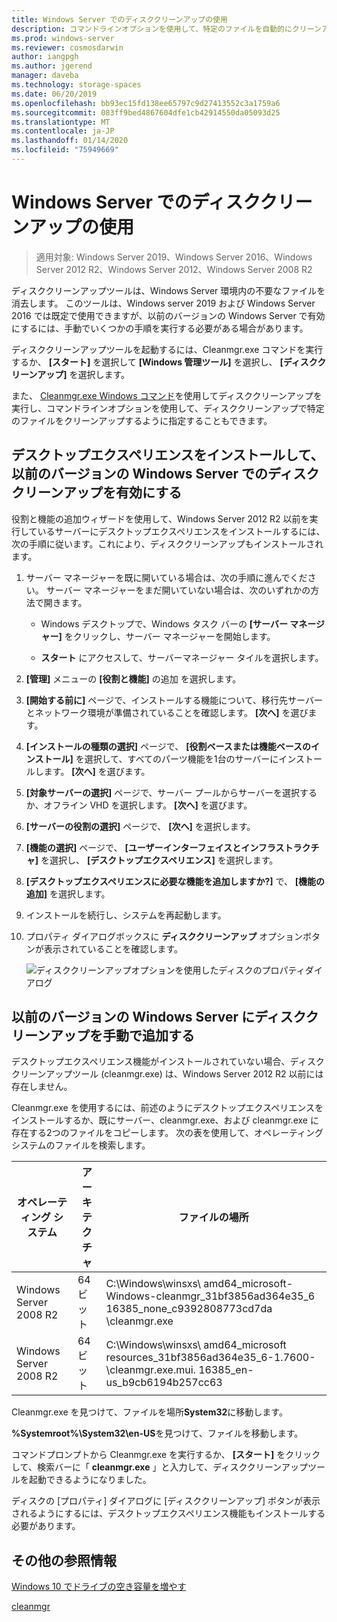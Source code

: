 ```yaml
---
title: Windows Server でのディスククリーンアップの使用
description: コマンドラインオプションを使用して、特定のファイルを自動的にクリーンアップするようにディスククリーンアップツール (Cleanmgr.exe) を構成する方法について説明します。
ms.prod: windows-server
ms.reviewer: cosmosdarwin
author: iangpgh
ms.author: jgerend
manager: daveba
ms.technology: storage-spaces
ms.date: 06/20/2019
ms.openlocfilehash: bb93ec15fd138ee65797c9d27413552c3a1759a6
ms.sourcegitcommit: 083ff9bed4867604dfe1cb42914550da05093d25
ms.translationtype: MT
ms.contentlocale: ja-JP
ms.lasthandoff: 01/14/2020
ms.locfileid: "75949669"
---
```

# <a name="using-disk-cleanup-on-windows-server"></a>Windows Server でのディスククリーンアップの使用

> 適用対象: Windows Server 2019、Windows Server 2016、Windows Server 2012 R2、Windows Server 2012、Windows Server 2008 R2

ディスククリーンアップツールは、Windows Server 環境内の不要なファイルを消去します。 このツールは、Windows server 2019 および Windows Server 2016 では既定で使用できますが、以前のバージョンの Windows Server で有効にするには、手動でいくつかの手順を実行する必要がある場合があります。

ディスククリーンアップツールを起動するには、Cleanmgr.exe コマンドを実行するか、 **[スタート]** を選択して **[Windows 管理ツール]** を選択し、 **[ディスククリーンアップ]** を選択します。

また、 [Cleanmgr.exe Windows コマンド](../../administration/windows-commands/cleanmgr.md)を使用してディスククリーンアップを実行し、コマンドラインオプションを使用して、ディスククリーンアップで特定のファイルをクリーンアップするように指定することもできます。

## <a name="enable-disk-cleanup-on-an-earlier-version-of-windows-server-by-installing-the-desktop-experience"></a>デスクトップエクスペリエンスをインストールして、以前のバージョンの Windows Server でのディスククリーンアップを有効にする

役割と機能の追加ウィザードを使用して、Windows Server 2012 R2 以前を実行しているサーバーにデスクトップエクスペリエンスをインストールするには、次の手順に従います。これにより、ディスククリーンアップもインストールされます。

1. サーバー マネージャーを既に開いている場合は、次の手順に進んでください。 サーバー マネージャーをまだ開いていない場合は、次のいずれかの方法で開きます。

   - Windows デスクトップで、Windows タスク バーの **[サーバー マネージャー]** をクリックし、サーバー マネージャーを開始します。

   - **スタート** にアクセスして、サーバーマネージャー タイルを選択します。

1. **[管理]** メニューの **[役割と機能]** の追加 を選択します。

1. **[開始する前に]** ページで、インストールする機能について、移行先サーバーとネットワーク環境が準備されていることを確認します。 **[次へ]** を選びます。

1. **[インストールの種類の選択]** ページで、 **[役割ベースまたは機能ベースのインストール]** を選択して、すべてのパーツ機能を1台のサーバーにインストールします。 **[次へ]** を選びます。

1. **[対象サーバーの選択]** ページで、サーバー プールからサーバーを選択するか、オフライン VHD を選択します。 **[次へ]** を選びます。

1. **[サーバーの役割の選択]** ページで、 **[次へ]** を選択します。

1. **[機能の選択]** ページで、 **[ユーザーインターフェイスとインフラストラクチャ]** を選択し、 **[デスクトップエクスペリエンス]** を選択します。

1. **[デスクトップエクスペリエンスに必要な機能を追加しますか?]** で、 **[機能の追加]** を選択します。

1. インストールを続行し、システムを再起動します。

1. プロパティ ダイアログボックスに **ディスククリーンアップ** オプションボタンが表示されていることを確認します。

   ![ディスククリーンアップオプションを使用したディスクのプロパティダイアログ](media/diskpropswcleanup.png)

## <a name="manually-add-disk-cleanup-to-an-earlier-version-of-windows-server"></a>以前のバージョンの Windows Server にディスククリーンアップを手動で追加する

デスクトップエクスペリエンス機能がインストールされていない場合、ディスククリーンアップツール (cleanmgr.exe) は、Windows Server 2012 R2 以前には存在しません。

Cleanmgr.exe を使用するには、前述のようにデスクトップエクスペリエンスをインストールするか、既にサーバー、cleanmgr.exe、および cleanmgr.exe に存在する2つのファイルをコピーします。 次の表を使用して、オペレーティングシステムのファイルを検索します。

| オペレーティング システム  | アーキテクチャ  | ファイルの場所  |
| ----------------- | -------------- | --------------- |
| Windows Server 2008 R2 | 64 ビット | C:\Windows\winsxs\ amd64_microsoft-Windows-cleanmgr_31bf3856ad364e35_6 16385_none_c9392808773cd7da \cleanmgr.exe 
| Windows Server 2008 R2 | 64 ビット | C:\Windows\winsxs\ amd64_microsoft resources_31bf3856ad364e35_6-1.7600-\cleanmgr.exe.mui. 16385_en-us_b9cb6194b257cc63 |

Cleanmgr.exe を見つけて、ファイルを場所**System32**に移動します。

**%Systemroot%\System32\en-US**を見つけて、ファイルを移動します。

コマンドプロンプトから Cleanmgr.exe を実行するか、 **[スタート]** をクリックして、検索バーに「 **cleanmgr.exe** 」と入力して、ディスククリーンアップツールを起動できるようになりました。

ディスクの [プロパティ] ダイアログに [ディスククリーンアップ] ボタンが表示されるようにするには、デスクトップエクスペリエンス機能もインストールする必要があります。

## <a name="additional-references"></a>その他の参照情報

[Windows 10 でドライブの空き容量を増やす](https://support.microsoft.com/help/12425/windows-10-free-up-drive-space)

[cleanmgr](../../administration/windows-commands/cleanmgr.md)

